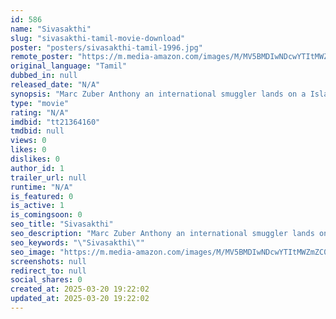 ```yaml
---
id: 586
name: "Sivasakthi"
slug: "sivasakthi-tamil-movie-download"
poster: "posters/sivasakthi-tamil-1996.jpg"
remote_poster: "https://m.media-amazon.com/images/M/MV5BMDIwNDcwYTItMWZmZC00Yzk1LWIwNzctYzI3MWY3YzQ1YWI5XkEyXkFqcGdeQXVyMjQ2MDI5ODE@._V1_SX300.jpg"
original_language: "Tamil"
dubbed_in: null
released_date: "N/A"
synopsis: "Marc Zuber Anthony an international smuggler lands on a Island and decides to continue his activities from there and threatens people around in the process he kills a respected village school teacher in front of his wife,son and d..."
type: "movie"
rating: "N/A"
imdbid: "tt21364160"
tmdbid: null
views: 0
likes: 0
dislikes: 0
author_id: 1
trailer_url: null
runtime: "N/A"
is_featured: 0
is_active: 1
is_comingsoon: 0
seo_title: "Sivasakthi"
seo_description: "Marc Zuber Anthony an international smuggler lands on a Island and decides to continue his activities from there and threatens people around in the process he kills a respected village school teacher in front of his wife,son and d..."
seo_keywords: "\"Sivasakthi\""
seo_image: "https://m.media-amazon.com/images/M/MV5BMDIwNDcwYTItMWZmZC00Yzk1LWIwNzctYzI3MWY3YzQ1YWI5XkEyXkFqcGdeQXVyMjQ2MDI5ODE@._V1_SX300.jpg"
screenshots: null
redirect_to: null
social_shares: 0
created_at: 2025-03-20 19:22:02
updated_at: 2025-03-20 19:22:02
---
```


